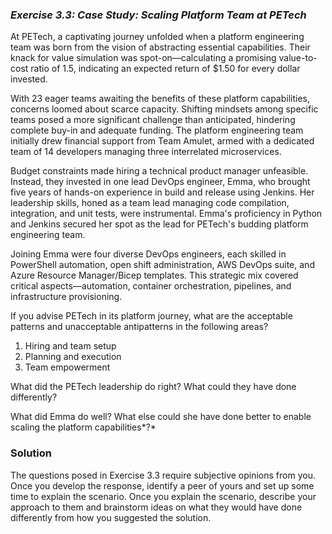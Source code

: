 ### ***Exercise 3.3: Case Study: Scaling Platform Team at PETech***                                                                     

At PETech, a captivating journey unfolded when a platform engineering team was born from the vision of abstracting essential capabilities. Their knack for value simulation was spot-on—calculating a promising value-to-cost ratio of 1.5, indicating an expected return of $1.50 for every dollar invested.

With 23 eager teams awaiting the benefits of these platform capabilities, concerns loomed about scarce capacity. Shifting mindsets among specific teams posed a more significant challenge than anticipated, hindering complete buy-in and adequate funding. The platform engineering team initially drew financial support from Team Amulet, armed with a dedicated team of 14 developers managing three interrelated microservices.

Budget constraints made hiring a technical product manager unfeasible. Instead, they invested in one lead DevOps engineer, Emma, who brought five years of hands-on experience in build and release using Jenkins. Her leadership skills, honed as a team lead managing code compilation, integration, and unit tests, were instrumental. Emma's proficiency in Python and Jenkins secured her spot as the lead for PETech's budding platform engineering team.

Joining Emma were four diverse DevOps engineers, each skilled in PowerShell automation, open shift administration, AWS DevOps suite, and Azure Resource Manager/Bicep templates. This strategic mix covered critical aspects—automation, container orchestration, pipelines, and infrastructure provisioning.

If you advise PETech in its platform journey, what are the acceptable patterns and unacceptable antipatterns in the following areas?

1. Hiring and team setup  
2. Planning and execution  
3. Team empowerment

What did the PETech leadership do right? What could they have done differently?

What did Emma do well? What else could she have done better to enable scaling the platform capabilities*?* 

### **Solution**

The questions posed in Exercise 3.3 require subjective opinions from you. Once you develop the response, identify a peer of yours and set up some time to explain the scenario. Once you explain the scenario, describe your approach to them and brainstorm ideas on what they would have done differently from how you suggested the solution.